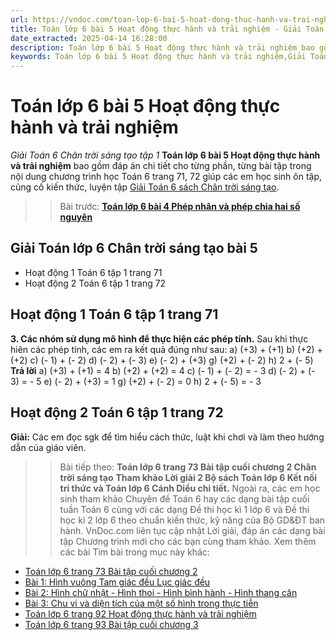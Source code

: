 ```yaml
---
url: https://vndoc.com/toan-lop-6-bai-5-hoat-dong-thuc-hanh-va-trai-nghiem-235829
title: Toán lớp 6 bài 5 Hoạt động thực hành và trải nghiệm - Giải Toán 6 Chân trời sáng tạo tập 1 - VnDoc.com
date_extracted: 2025-04-14 16:28:00
description: Toán lớp 6 bài 5 Hoạt động thực hành và trải nghiệm bao gồm lời giải chi tiết cho từng bài tập cho các em học sinh tham khảo luyện Giải Toán 6 Chân trời sáng tạo tập 1.
keywords: Toán lớp 6 bài 5 Hoạt động thực hành và trải nghiệm,Giải Toán 6 chân trời sáng tạo Hoạt động thực hành và trải nghiệm,toán lớp 6 chân trời sáng tạo chương 2,toán 6,toán lớp 6,giải toán lớp 6,giải toán 6,toán lớp 6 chân trời sáng tạo,toán 6 chân trời sáng tạo,giải toán lớp 6 chân trời sáng tạo,giải toán 6 chân trời sáng tạo,Toán lớp 6 trang 71 chân trời sáng tạo,Hoạt động thực hành và trải nghiệm chân trời sáng tạo
---
```


# Toán lớp 6 bài 5 Hoạt động thực hành và trải nghiệm
 _Giải Toán 6 Chân trời sáng tạo tập 1_
**Toán lớp 6 bài 5 Hoạt động thực hành và trải nghiệm** bao gồm đáp án chi tiết cho từng phần, từng bài tập trong nội dung chương trình học Toán 6 trang 71, 72 giúp các em học sinh ôn tập, củng cố kiến thức, luyện tập [Giải Toán 6 sách Chân trời sáng tạo](<https://vndoc.com/toan-lop-6-sach-chan-troi-sang-tao>).
>> Bài trước: [**Toán lớp 6 bài 4 Phép nhân và phép chia hai số nguyên**](<https://vndoc.com/toan-lop-6-bai-4-phep-nhan-va-phep-chia-hai-so-nguyen-235534>)
## Giải Toán lớp 6 Chân trời sáng tạo bài 5
  * Hoạt động 1 Toán 6 tập 1 trang 71
  * Hoạt động 2 Toán 6 tập 1 trang 72

## Hoạt động 1 Toán 6 tập 1 trang 71
**3\. Các nhóm sử dụng mô hình để thực hiện các phép tính.**
Sau khi thực hiên các phép tính, các em ra kết quả đúng như sau:
a\) \(+3\) + \(+1\)
b\) \(+2\) + \(+2\)
c\) \(- 1\) + \(- 2\)
d\) \(- 2\) + \(- 3\)
e\) \(- 2\) + \(+3\)
g\) \(+2\) + \(- 2\)
h\) 2 + \(- 5\)
**Trả lời**
a\) \(+3\) + \(+1\) = 4
b\) \(+2\) + \(+2\) = 4
c\) \(- 1\) + \(- 2\) = - 3
d\) \(- 2\) + \(- 3\) = - 5
e\) \(- 2\) + \(+3\) = 1
g\) \(+2\) + \(- 2\) = 0
h\) 2 + \(- 5\) = - 3
## Hoạt động 2 Toán 6 tập 1 trang 72
**Giải:**
Các em đọc sgk để tìm hiểu cách thức, luật khi chơi và làm theo hướng dẫn của giáo viên.
>> Bài tiếp theo: **Toán lớp 6 trang 73 Bài tập cuối chương 2 Chân trời sáng tạo**
**Tham khảo Lời giải 2 Bộ sách Toán lớp 6 Kết nối tri thức và Toán lớp 6 Cánh Diều chi tiết.**
Ngoài ra, các em học sinh tham khảo Chuyên đề Toán 6 hay các dạng bài tập cuối tuần Toán 6 cùng với các dạng Đề thi học kì 1 lớp 6 và Đề thi học kì 2 lớp 6 theo chuẩn kiến thức, kỹ năng của Bộ GD&ĐT ban hành. VnDoc.com liên tục cập nhật Lời giải, đáp án các dạng bài tập Chương trình mới cho các bạn cùng tham khảo.
Xem thêm các bài Tìm bài trong mục này khác:
  * [Toán lớp 6 trang 73 Bài tập cuối chương 2 ](</toan-lop-6-trang-73-bai-tap-cuoi-chuong-2-chan-troi-sang-tao-235833>)
  * [Bài 1: Hình vuông Tam giác đều Lục giác đều](</toan-lop-6-bai-1-hinh-vuong-tam-giac-deu-luc-giac-deu-235839>)
  * [Bài 2: Hình chữ nhật - Hình thoi - Hình bình hành - Hình thang cân](</toan-lop-6-bai-2-hinh-chu-nhat-hinh-thoi-hinh-binh-hanh-hinh-thang-can-235855>)
  * [Bài 3: Chu vi và diện tích của một số hình trong thực tiễn](</toan-lop-6-bai-3-chu-vi-va-dien-tich-cua-mot-so-hinh-trong-thuc-tien-235915>)
  * [Toán lớp 6 trang 92 Hoạt động thực hành và trải nghiệm](</toan-lop-6-trang-92-hoat-dong-thuc-hanh-va-trai-nghiem-235928>)
  * [Toán lớp 6 trang 93 Bài tập cuối chương 3 ](</toan-lop-6-trang-93-bai-tap-cuoi-chuong-3-235939>)

